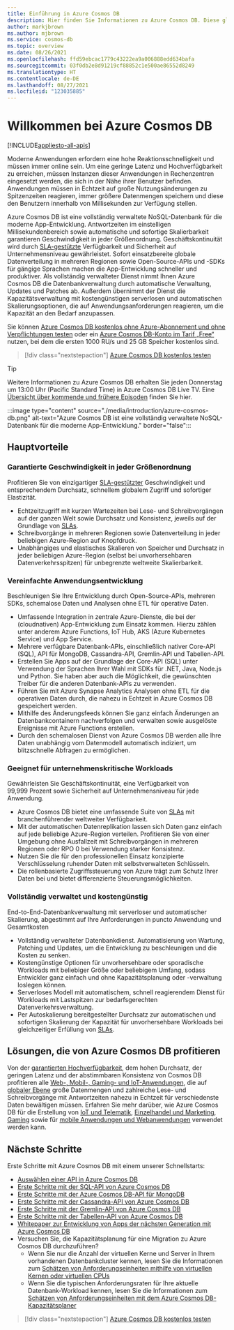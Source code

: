 ```yaml
---
title: Einführung in Azure Cosmos DB
description: Hier finden Sie Informationen zu Azure Cosmos DB. Diese global verteilte Datenbank mit mehreren Modellen ist für geringe Wartezeiten, flexible Skalierbarkeit und Hochverfügbarkeit konzipiert und bietet native Unterstützung für NoSQL-Daten.
author: markjbrown
ms.author: mjbrown
ms.service: cosmos-db
ms.topic: overview
ms.date: 08/26/2021
ms.openlocfilehash: ffd59ebcac1779c43222ea9a006888edd634bafa
ms.sourcegitcommit: 03f0db2e8d91219cf88852c1e500ae86552d8249
ms.translationtype: HT
ms.contentlocale: de-DE
ms.lasthandoff: 08/27/2021
ms.locfileid: "123035885"
---
```

# <a name="welcome-to-azure-cosmos-db"></a>Willkommen bei Azure Cosmos DB
[!INCLUDE[appliesto-all-apis](includes/appliesto-all-apis.md)]

Moderne Anwendungen erfordern eine hohe Reaktionsschnelligkeit und müssen immer online sein. Um eine geringe Latenz und Hochverfügbarkeit zu erreichen, müssen Instanzen dieser Anwendungen in Rechenzentren eingesetzt werden, die sich in der Nähe ihrer Benutzer befinden. Anwendungen müssen in Echtzeit auf große Nutzungsänderungen zu Spitzenzeiten reagieren, immer größere Datenmengen speichern und diese den Benutzern innerhalb von Millisekunden zur Verfügung stellen.

Azure Cosmos DB ist eine vollständig verwaltete NoSQL-Datenbank für die moderne App-Entwicklung. Antwortzeiten im einstelligen Millisekundenbereich sowie automatische und sofortige Skalierbarkeit garantieren Geschwindigkeit in jeder Größenordnung. Geschäftskontinuität wird durch [SLA-gestützte](https://azure.microsoft.com/support/legal/sla/cosmos-db) Verfügbarkeit und Sicherheit auf Unternehmensniveau gewährleistet. Sofort einsatzbereite globale Datenverteilung in mehreren Regionen sowie Open-Source-APIs und -SDKs für gängige Sprachen machen die App-Entwicklung schneller und produktiver. Als vollständig verwalteter Dienst nimmt Ihnen Azure Cosmos DB die Datenbankverwaltung durch automatische Verwaltung, Updates und Patches ab. Außerdem übernimmt der Dienst die Kapazitätsverwaltung mit kostengünstigen serverlosen und automatischen Skalierungsoptionen, die auf Anwendungsanforderungen reagieren, um die Kapazität an den Bedarf anzupassen.

Sie können [Azure Cosmos DB kostenlos ohne Azure-Abonnement und ohne Verpflichtungen testen](https://azure.microsoft.com/try/cosmosdb/) oder ein [Azure Cosmos DB-Konto im Tarif „Free“](free-tier.md) nutzen, bei dem die ersten 1000 RU/s und 25 GB Speicher kostenlos sind.

> [!div class="nextstepaction"]
> [Azure Cosmos DB kostenlos testen](https://azure.microsoft.com/try/cosmosdb/)

> [!TIP]
> Weitere Informationen zu Azure Cosmos DB erhalten Sie jeden Donnerstag um 13:00 Uhr (Pacific Standard Time) in Azure Cosmos DB Live TV. Eine [Übersicht über kommende und frühere Episoden](https://gotcosmos.com/tv) finden Sie hier.

:::image type="content" source="./media/introduction/azure-cosmos-db.png" alt-text="Azure Cosmos DB ist eine vollständig verwaltete NoSQL-Datenbank für die moderne App-Entwicklung." border="false":::

## <a name="key-benefits"></a>Hauptvorteile

### <a name="guaranteed-speed-at-any-scale"></a>Garantierte Geschwindigkeit in jeder Größenordnung

Profitieren Sie von einzigartiger [SLA-gestützter](https://azure.microsoft.com/support/legal/sla/cosmos-db) Geschwindigkeit und entsprechendem Durchsatz, schnellem globalem Zugriff und sofortiger Elastizität.

- Echtzeitzugriff mit kurzen Wartezeiten bei Lese- und Schreibvorgängen auf der ganzen Welt sowie Durchsatz und Konsistenz, jeweils auf der Grundlage von [SLAs](https://azure.microsoft.com/support/legal/sla/cosmos-db).
- Schreibvorgänge in mehreren Regionen sowie Datenverteilung in jeder beliebigen Azure-Region auf Knopfdruck.
- Unabhängiges und elastisches Skalieren von Speicher und Durchsatz in jeder beliebigen Azure-Region (selbst bei unvorhersehbaren Datenverkehrsspitzen) für unbegrenzte weltweite Skalierbarkeit.

### <a name="simplified-application-development"></a>Vereinfachte Anwendungsentwicklung

Beschleunigen Sie Ihre Entwicklung durch Open-Source-APIs, mehreren SDKs, schemalose Daten und Analysen ohne ETL für operative Daten.

- Umfassende Integration in zentrale Azure-Dienste, die bei der (cloudnativen) App-Entwicklung zum Einsatz kommen. Hierzu zählen unter anderem Azure Functions, IoT Hub, AKS (Azure Kubernetes Service) und App Service.
- Mehrere verfügbare Datenbank-APIs, einschließlich nativer Core-API (SQL), API für MongoDB, Cassandra-API, Gremlin-API und Tabellen-API.
- Erstellen Sie Apps auf der Grundlage der Core-API (SQL) unter Verwendung der Sprachen Ihrer Wahl mit SDKs für .NET, Java, Node.js und Python. Sie haben aber auch die Möglichkeit, die gewünschten Treiber für die anderen Datenbank-APIs zu verwenden.
- Führen Sie mit Azure Synapse Analytics Analysen ohne ETL für die operativen Daten durch, die nahezu in Echtzeit in Azure Cosmos DB gespeichert werden.
- Mithilfe des Änderungsfeeds können Sie ganz einfach Änderungen an Datenbankcontainern nachverfolgen und verwalten sowie ausgelöste Ereignisse mit Azure Functions erstellen.
- Durch den schemalosen Dienst von Azure Cosmos DB werden alle Ihre Daten unabhängig vom Datenmodell automatisch indiziert, um blitzschnelle Abfragen zu ermöglichen.

### <a name="mission-critical-ready"></a>Geeignet für unternehmenskritische Workloads

Gewährleisten Sie Geschäftskontinuität, eine Verfügbarkeit von 99,999 Prozent sowie Sicherheit auf Unternehmensniveau für jede Anwendung.

- Azure Cosmos DB bietet eine umfassende Suite von [SLAs](https://azure.microsoft.com/support/legal/sla/cosmos-db) mit branchenführender weltweiter Verfügbarkeit.
- Mit der automatischen Datenreplikation lassen sich Daten ganz einfach auf jede beliebige Azure-Region verteilen. Profitieren Sie von einer Umgebung ohne Ausfallzeit mit Schreibvorgängen in mehreren Regionen oder RPO 0 bei Verwendung starker Konsistenz.
- Nutzen Sie die für den professionellen Einsatz konzipierte Verschlüsselung ruhender Daten mit selbstverwalteten Schlüsseln.
- Die rollenbasierte Zugriffssteuerung von Azure trägt zum Schutz Ihrer Daten bei und bietet differenzierte Steuerungsmöglichkeiten.

### <a name="fully-managed-and-cost-effective"></a>Vollständig verwaltet und kostengünstig

End-to-End-Datenbankverwaltung mit serverloser und automatischer Skalierung, abgestimmt auf Ihre Anforderungen in puncto Anwendung und Gesamtkosten

- Vollständig verwalteter Datenbankdienst. Automatisierung von Wartung, Patching und Updates, um die Entwicklung zu beschleunigen und die Kosten zu senken.
- Kostengünstige Optionen für unvorhersehbare oder sporadische Workloads mit beliebiger Größe oder beliebigem Umfang, sodass Entwickler ganz einfach und ohne Kapazitätsplanung oder -verwaltung loslegen können.
- Serverloses Modell mit automatischem, schnell reagierendem Dienst für Workloads mit Lastspitzen zur bedarfsgerechten Datenverkehrsverwaltung.
- Per Autoskalierung bereitgestellter Durchsatz zur automatischen und sofortigen Skalierung der Kapazität für unvorhersehbare Workloads bei gleichzeitiger Erfüllung von [SLAs](https://azure.microsoft.com/support/legal/sla/cosmos-db).

## <a name="solutions-that-benefit-from-azure-cosmos-db"></a>Lösungen, die von Azure Cosmos DB profitieren

Von der [garantierten Hochverfügbarkeit](https://azure.microsoft.com/support/legal/sla/cosmos-db/), dem hohen Durchsatz, der geringen Latenz und der abstimmbaren Konsistenz von Cosmos DB profitieren alle [Web-, Mobil-, Gaming- und IoT-Anwendungen](use-cases.md), die auf [globaler Ebene](distribute-data-globally.md) große Datenmengen und zahlreiche Lese- und Schreibvorgänge mit Antwortzeiten nahezu in Echtzeit für verschiedenste Daten bewältigen müssen. Erfahren Sie mehr darüber, wie Azure Cosmos DB für die Erstellung von [IoT und Telematik](use-cases.md#iot-and-telematics), [Einzelhandel und Marketing](use-cases.md#retail-and-marketing), [Gaming](use-cases.md#gaming) sowie für [mobile Anwendungen und Webanwendungen](use-cases.md#web-and-mobile-applications) verwendet werden kann.

## <a name="next-steps"></a>Nächste Schritte

Erste Schritte mit Azure Cosmos DB mit einem unserer Schnellstarts:

- [Auswählen einer API in Azure Cosmos DB](choose-api.md)
- [Erste Schritte mit der SQL-API von Azure Cosmos DB](create-sql-api-dotnet.md)
- [Erste Schritte mit der Azure Cosmos DB-API für MongoDB](mongodb/create-mongodb-nodejs.md)
- [Erste Schritte mit der Cassandra-API von Azure Cosmos DB](cassandra/manage-data-dotnet.md)
- [Erste Schritte mit der Gremlin-API von Azure Cosmos DB](create-graph-dotnet.md)
- [Erste Schritte mit der Tabellen-API von Azure Cosmos DB](table/create-table-dotnet.md)
- [Whitepaper zur Entwicklung von Apps der nächsten Generation mit Azure Cosmos DB](https://azure.microsoft.com/resources/microsoft-azure-cosmos-db-flexible-reliable-cloud-nosql-at-any-scale/)
- Versuchen Sie, die Kapazitätsplanung für eine Migration zu Azure Cosmos DB durchzuführen?
    - Wenn Sie nur die Anzahl der virtuellen Kerne und Server in Ihrem vorhandenen Datenbankcluster kennen, lesen Sie die Informationen zum [Schätzen von Anforderungseinheiten mithilfe von virtuellen Kernen oder virtuellen CPUs](convert-vcore-to-request-unit.md) 
    - Wenn Sie die typischen Anforderungsraten für Ihre aktuelle Datenbank-Workload kennen, lesen Sie die Informationen zum [Schätzen von Anforderungseinheiten mit dem Azure Cosmos DB-Kapazitätsplaner](estimate-ru-with-capacity-planner.md)

> [!div class="nextstepaction"]
> [Azure Cosmos DB kostenlos testen](https://azure.microsoft.com/try/cosmosdb/)
